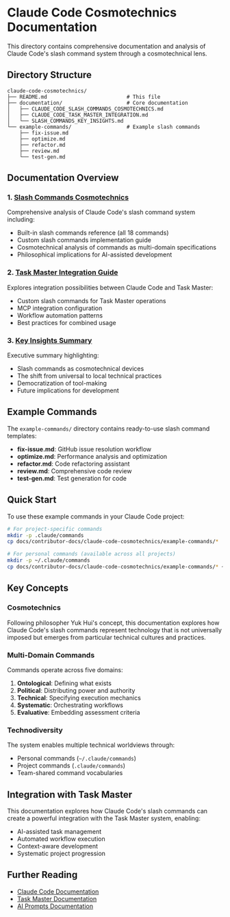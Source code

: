 # Claude Code Cosmotechnics Documentation

This directory contains comprehensive documentation and analysis of Claude Code's slash command system through a cosmotechnical lens.

## Directory Structure

```
claude-code-cosmotechnics/
├── README.md                          # This file
├── documentation/                     # Core documentation
│   ├── CLAUDE_CODE_SLASH_COMMANDS_COSMOTECHNICS.md
│   ├── CLAUDE_CODE_TASK_MASTER_INTEGRATION.md
│   └── SLASH_COMMANDS_KEY_INSIGHTS.md
└── example-commands/                  # Example slash commands
    ├── fix-issue.md
    ├── optimize.md
    ├── refactor.md
    ├── review.md
    └── test-gen.md
```

## Documentation Overview

### 1. [Slash Commands Cosmotechnics](documentation/CLAUDE_CODE_SLASH_COMMANDS_COSMOTECHNICS.md)
Comprehensive analysis of Claude Code's slash command system including:
- Built-in slash commands reference (all 18 commands)
- Custom slash commands implementation guide
- Cosmotechnical analysis of commands as multi-domain specifications
- Philosophical implications for AI-assisted development

### 2. [Task Master Integration Guide](documentation/CLAUDE_CODE_TASK_MASTER_INTEGRATION.md)
Explores integration possibilities between Claude Code and Task Master:
- Custom slash commands for Task Master operations
- MCP integration configuration
- Workflow automation patterns
- Best practices for combined usage

### 3. [Key Insights Summary](documentation/SLASH_COMMANDS_KEY_INSIGHTS.md)
Executive summary highlighting:
- Slash commands as cosmotechnical devices
- The shift from universal to local technical practices
- Democratization of tool-making
- Future implications for development

## Example Commands

The `example-commands/` directory contains ready-to-use slash command templates:

- **fix-issue.md**: GitHub issue resolution workflow
- **optimize.md**: Performance analysis and optimization
- **refactor.md**: Code refactoring assistant
- **review.md**: Comprehensive code review
- **test-gen.md**: Test generation for code

## Quick Start

To use these example commands in your Claude Code project:

```bash
# For project-specific commands
mkdir -p .claude/commands
cp docs/contributor-docs/claude-code-cosmotechnics/example-commands/* .claude/commands/

# For personal commands (available across all projects)
mkdir -p ~/.claude/commands
cp docs/contributor-docs/claude-code-cosmotechnics/example-commands/* ~/.claude/commands/
```

## Key Concepts

### Cosmotechnics
Following philosopher Yuk Hui's concept, this documentation explores how Claude Code's slash commands represent technology that is not universally imposed but emerges from particular technical cultures and practices.

### Multi-Domain Commands
Commands operate across five domains:
1. **Ontological**: Defining what exists
2. **Political**: Distributing power and authority
3. **Technical**: Specifying execution mechanics
4. **Systematic**: Orchestrating workflows
5. **Evaluative**: Embedding assessment criteria

### Technodiversity
The system enables multiple technical worldviews through:
- Personal commands (`~/.claude/commands`)
- Project commands (`.claude/commands`)
- Team-shared command vocabularies

## Integration with Task Master

This documentation explores how Claude Code's slash commands can create a powerful integration with the Task Master system, enabling:
- AI-assisted task management
- Automated workflow execution
- Context-aware development
- Systematic project progression

## Further Reading

- [Claude Code Documentation](https://docs.anthropic.com/en/docs/claude-code)
- [Task Master Documentation](../../../README.md)
- [AI Prompts Documentation](../tm-deepcode-analysis/ai-prompts-documentation/AI_PROMPTS_DOCUMENTATION.md)